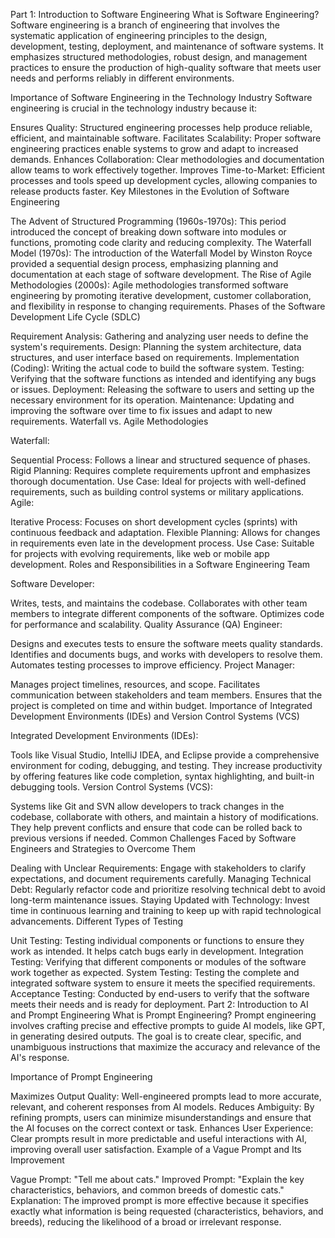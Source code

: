 Part 1: Introduction to Software Engineering
What is Software Engineering?
Software engineering is a branch of engineering that involves the systematic application of engineering principles to the design, development, testing, deployment, and maintenance of software systems. It emphasizes structured methodologies, robust design, and management practices to ensure the production of high-quality software that meets user needs and performs reliably in different environments.

Importance of Software Engineering in the Technology Industry
Software engineering is crucial in the technology industry because it:

Ensures Quality: Structured engineering processes help produce reliable, efficient, and maintainable software.
Facilitates Scalability: Proper software engineering practices enable systems to grow and adapt to increased demands.
Enhances Collaboration: Clear methodologies and documentation allow teams to work effectively together.
Improves Time-to-Market: Efficient processes and tools speed up development cycles, allowing companies to release products faster.
Key Milestones in the Evolution of Software Engineering

The Advent of Structured Programming (1960s-1970s): This period introduced the concept of breaking down software into modules or functions, promoting code clarity and reducing complexity.
The Waterfall Model (1970s): The introduction of the Waterfall Model by Winston Royce provided a sequential design process, emphasizing planning and documentation at each stage of software development.
The Rise of Agile Methodologies (2000s): Agile methodologies transformed software engineering by promoting iterative development, customer collaboration, and flexibility in response to changing requirements.
Phases of the Software Development Life Cycle (SDLC)

Requirement Analysis: Gathering and analyzing user needs to define the system's requirements.
Design: Planning the system architecture, data structures, and user interface based on requirements.
Implementation (Coding): Writing the actual code to build the software system.
Testing: Verifying that the software functions as intended and identifying any bugs or issues.
Deployment: Releasing the software to users and setting up the necessary environment for its operation.
Maintenance: Updating and improving the software over time to fix issues and adapt to new requirements.
Waterfall vs. Agile Methodologies

Waterfall:

Sequential Process: Follows a linear and structured sequence of phases.
Rigid Planning: Requires complete requirements upfront and emphasizes thorough documentation.
Use Case: Ideal for projects with well-defined requirements, such as building control systems or military applications.
Agile:

Iterative Process: Focuses on short development cycles (sprints) with continuous feedback and adaptation.
Flexible Planning: Allows for changes in requirements even late in the development process.
Use Case: Suitable for projects with evolving requirements, like web or mobile app development.
Roles and Responsibilities in a Software Engineering Team

Software Developer:

Writes, tests, and maintains the codebase.
Collaborates with other team members to integrate different components of the software.
Optimizes code for performance and scalability.
Quality Assurance (QA) Engineer:

Designs and executes tests to ensure the software meets quality standards.
Identifies and documents bugs, and works with developers to resolve them.
Automates testing processes to improve efficiency.
Project Manager:

Manages project timelines, resources, and scope.
Facilitates communication between stakeholders and team members.
Ensures that the project is completed on time and within budget.
Importance of Integrated Development Environments (IDEs) and Version Control Systems (VCS)

Integrated Development Environments (IDEs):

Tools like Visual Studio, IntelliJ IDEA, and Eclipse provide a comprehensive environment for coding, debugging, and testing.
They increase productivity by offering features like code completion, syntax highlighting, and built-in debugging tools.
Version Control Systems (VCS):

Systems like Git and SVN allow developers to track changes in the codebase, collaborate with others, and maintain a history of modifications.
They help prevent conflicts and ensure that code can be rolled back to previous versions if needed.
Common Challenges Faced by Software Engineers and Strategies to Overcome Them

Dealing with Unclear Requirements: Engage with stakeholders to clarify expectations, and document requirements carefully.
Managing Technical Debt: Regularly refactor code and prioritize resolving technical debt to avoid long-term maintenance issues.
Staying Updated with Technology: Invest time in continuous learning and training to keep up with rapid technological advancements.
Different Types of Testing

Unit Testing: Testing individual components or functions to ensure they work as intended. It helps catch bugs early in development.
Integration Testing: Verifying that different components or modules of the software work together as expected.
System Testing: Testing the complete and integrated software system to ensure it meets the specified requirements.
Acceptance Testing: Conducted by end-users to verify that the software meets their needs and is ready for deployment.
Part 2: Introduction to AI and Prompt Engineering
What is Prompt Engineering?
Prompt engineering involves crafting precise and effective prompts to guide AI models, like GPT, in generating desired outputs. The goal is to create clear, specific, and unambiguous instructions that maximize the accuracy and relevance of the AI's response.

Importance of Prompt Engineering

Maximizes Output Quality: Well-engineered prompts lead to more accurate, relevant, and coherent responses from AI models.
Reduces Ambiguity: By refining prompts, users can minimize misunderstandings and ensure that the AI focuses on the correct context or task.
Enhances User Experience: Clear prompts result in more predictable and useful interactions with AI, improving overall user satisfaction.
Example of a Vague Prompt and Its Improvement

Vague Prompt: "Tell me about cats."
Improved Prompt: "Explain the key characteristics, behaviors, and common breeds of domestic cats."
Explanation: The improved prompt is more effective because it specifies exactly what information is being requested (characteristics, behaviors, and breeds), reducing the likelihood of a broad or irrelevant response.
